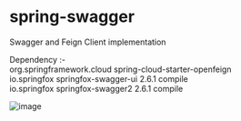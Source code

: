 # spring-swagger
Swagger and Feign Client implementation


Dependency :- 			
			     <dependency>
		        	    	<groupId>org.springframework.cloud</groupId>
			      	        <artifactId>spring-cloud-starter-openfeign</artifactId>
	          	     </dependency>																										
          		     <dependency>
            			<groupId>io.springfox</groupId>
            			<artifactId>springfox-swagger-ui</artifactId>
	             		<version>2.6.1</version>
	            		<scope>compile</scope>
	              	    </dependency>																									
          		    <dependency>
            			<groupId>io.springfox</groupId>
            			<artifactId>springfox-swagger2</artifactId>
            			<version>2.6.1</version>
            			<scope>compile</scope>
          		   </dependency>



![image](https://user-images.githubusercontent.com/25693835/120095975-91a03800-c146-11eb-8927-af2c9a2e5272.png)

